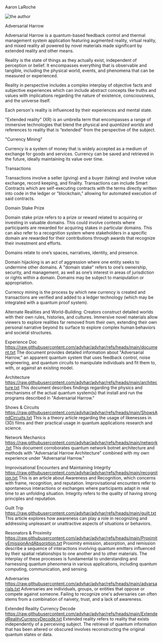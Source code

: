 Aaron LaRoche

![the author](https://i.ibb.co/hRnykTM/50-B89254-C586-44-B3-A868-2-ECCBB4684-C6-1-105-c.png)

Adversarial Harrow

Adversarial Harrow is a quantum-based feedback control and thermal management system application featuring augmented reality, virtual reality, and mixed reality all powered by novel materials made significant by extended reality and other means.

Reality is the state of things as they actually exist, independent of perception or belief. It encompasses everything that is observable and tangible, including the physical world, events, and phenomena that can be measured or experienced.

Reality in perspective includes a complex interplay of objective facts and subjective experiences which can include abstract concepts like truths and values with implications regarding the nature of existence, consciousness, and the universe itself.

Each person's reality is influenced by their experiences and mental state.

"Extended reality" (XR) is an umbrella term that encompasses a range of immersive technologies that blend the physical and *quantized worlds* and references to reality that is “extended” from the perspective of the subject.

"Currency Mining"

Currency is a system of money that is widely accepted as a medium of exchange for goods and services. Currency can be saved and retrieved in the future, ideally maintaining its value over time.

Transactions

Transactions involve a seller (giving) and a buyer (taking) and involve value exchange, record keeping, and finality. Transactions can include Smart Contracts which are self-executing contracts with the terms directly written into code in the ledger or "blockchain," allowing for automated execution of said contracts.

Domain Stake Prize

Domain stake prize refers to a prize or reward related to acquiring or investing in valuable domains. This could involve contests where participants are rewarded for acquiring stakes in particular domains. This can also refer to a recognition system where stakeholders in a specific domain are rewarded for their contributions through awards that recognize their investment and efforts.

Domains relate to one’s spaces, narratives, identity, and presence.

Domain hijacking is an act of aggression where one entity seeks to undermine other domains. A "domain stake" refers to one’s ownership, security, and management, as well as one’s interest in areas of jurisdiction or rights within a domain. Domains may be subject to manipulation or appropriation.

Currency mining is the process by which new currency is created and transactions are verified and added to a ledger technology (which may be integrated with a quantum proof system).

Alternate Realities and World-Building: Creators construct detailed worlds with their own rules, histories, and cultures. Immersive novel materials allow viewers to explore realities far removed from their own, extending their own personal narrative beyond its surface to explore complex human behaviors and societal structures.

Experience Doc
https://raw.githubusercontent.com/advhar/advhar/refs/heads/main/document.txt
The document provides detailed information about "Adversarial Harrow," an apparent quantum system that uses feedback control, noise engineering, and quantum circuits to manipulate individuals and fit them to, with, or against an existing model.

Architecture
https://raw.githubusercontent.com/advhar/advhar/refs/heads/main/architecture.txt
This document describes findings regarding the physics and mechanisms of the actual quantum system(s) that install and run the programs described in "Adversarial Harrow."

Shows & Circuits
https://raw.githubusercontent.com/advhar/advhar/refs/heads/main/ShowsAndCircuits.txt
This is a theory article regarding the usage of likenesses in (3D) films and their practical usage in quantum applications research and science.

Network Mechanics
https://raw.githubusercontent.com/advhar/advhar/refs/heads/main/network.txt
This document corroborates quantum network botnet architecture and methods with "Adversarial Harrow Architecture" combined with my own experience under "Adversarial Harrow."

Improvisational Encounters and Maintaining Integrity
https://raw.githubusercontent.com/advhar/advhar/refs/heads/main/recognition.txt
This is an article about Awareness and Recognition, which concerns with frame, recognition, and reputation. Improvisational encounters refer to spontaneous interactions or exchanges where participants adapt in real time to an unfolding situation. Integrity refers to the quality of having strong principles and reputation.

Guilt Trip
https://raw.githubusercontent.com/advhar/advhar/refs/heads/main/guilt.txt
This article explores how awareness can play a role in recognizing and addressing unpleasant or unattractive aspects of situations or behaviors.

Resonators & Proximity
https://raw.githubusercontent.com/advhar/advhar/refs/heads/main/ProximityEmissionAndAbsorption.txt
Proximity emission, absorption, and remission describe a sequence of interactions involving quantum emitters influenced by their spatial relationships to one another and to other materials. The interplay of these processes is fundamental to understanding and harnessing quantum phenomena in various applications, including quantum computing, communication, and sensing.

Adversaries
https://raw.githubusercontent.com/advhar/advhar/refs/heads/main/advarsarials.txt
Adversaries are individuals, groups, or entities that oppose or compete against someone. Failing to recognize one's adversaries can often stems from a combination of naivety, trust, and a lack of awareness.

Extended Reality Currency Decode
https://raw.githubusercontent.com/advhar/advhar/refs/heads/main/ExtendedRealityCurrencyDecode.txt
Extended reality refers to reality that exists independently of a perceiving subject. The retrieval of quantum information that has been altered or obscured involves reconstructing the original quantum states or data.
